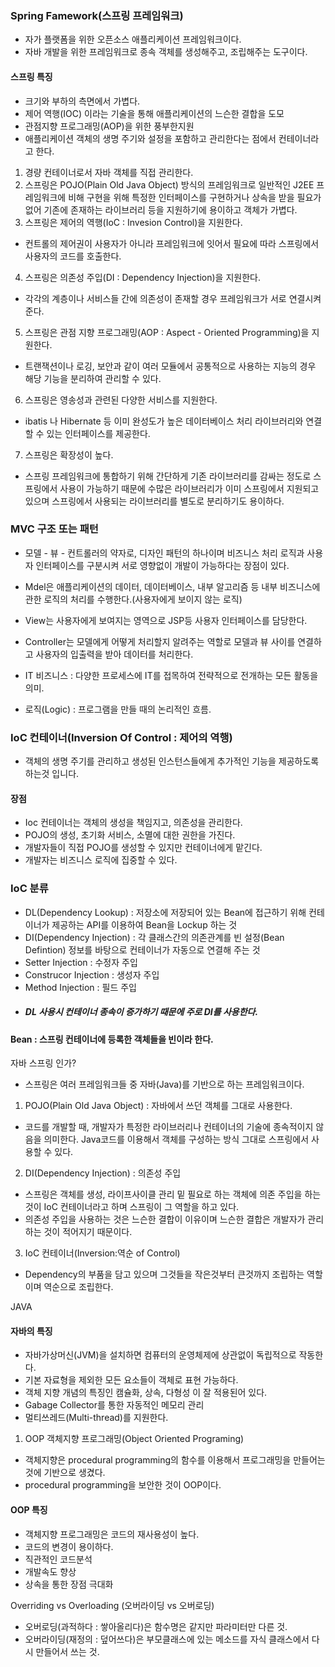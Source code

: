 ### Spring Famework(스프링 프레임워크)
- 자가 플랫폼을 위한 오픈소스 애플리케이션 프레임워크이다.
- 자바 개발을 위한 프레임워크로 종속 객체를 생성해주고, 조립해주는 도구이다.

#### 스프링 특징
- 크기와 부하의 측면에서 가볍다.
- 제어 역행(IOC) 이라는 기술을 통해 애플리케이션의 느슨한 결합을 도모
- 관점지향 프로그래밍(AOP)을 위한 풍부한지원
- 애플리케이션 객체의 생명 주기와 설정을 포함하고 관리한다는 점에서 컨테이너라고 한다.
1. 경량 컨테이너로서 자바 객체를 직접 관리한다.
2. 스프링은 POJO(Plain Old Java Object) 방식의 프레임워크로 일반적인 J2EE 프레임워크에 비해 구현을 위해 특정한 인터페이스를 구현하거나 상속을 받을 필요가 없어 기존에 존재하는 라이브러리 등을 지원하기에 용이하고 객체가 가볍다.
3. 스프링은 제어의 역행(IoC : Invesion Control)을 지원한다.
- 컨트롤의 제어권이 사용자가 아니라 프레임워크에 잇어서 필요에 따라 스프링에서 사용자의 코드를 호출한다.
4. 스프링은 의존성 주입(DI : Dependency Injection)을 지원한다.
- 각각의 계층이나 서비스들 간에 의존성이 존재할 경우 프레임워크가 서로 연결시켜준다.
5. 스프링은 관점 지향 프로그래밍(AOP : Aspect - Oriented Programming)을 지원한다.
- 트랜잭션이나 로깅, 보안과 같이 여러 모듈에서 공통적으로 사용하는 지능의 경우 해당 기능을 분리하여 관리할 수 있다.
6. 스프링은 영송성과 관련된 다양한 서비스를 지원한다.
- ibatis 나 Hibernate 등 이미 완성도가 높은 데이터베이스 처리 라이브러리와 연결할 수 있는 인터페이스를 제공한다.
7. 스프링은 확장성이 높다.
- 스프링 프레임워크에 통합하기 위해 간단하게 기존 라이브러리를 감싸는 정도로 스프링에서 사용이 가능하기 때문에 수많은 라이브러리가 이미 스프링에서 지원되고 있으며 스프링에서 사용되는 라이브러리를 별도로 분리하기도 용이하다.


### MVC 구조 또는 패턴
- 모델 - 뷰 - 컨트롤러의 약자로, 디자인 패턴의 하나이며 비즈니스 처리 로직과 사용자 인터페이스를 구분시켜 서로 영향없이 개발이 가능하다는 장점이 있다.<br>
- Mdel은 애플리케이션의 데이터, 데이터베이스, 내부 알고리즘 등 내부 비즈니스에 관한 로직의 처리를 수행한다.(사용자에게 보이지 않는 로직)
- View는 사용자에게 보여지는 영역으로 JSP등 사용자 인터페이스를 담당한다.
- Controller는 모델에게 어떻게 처리할지 알려주는 역할로 모델과 뷰 사이를 연결하고 사용자의 입출력을 받아 데이터를 처리한다.

- IT 비즈니스 : 다양한 프로세스에 IT를 접목하여 전략적으로 전개하는 모든 활동을 의미.
- 로직(Logic) : 프로그램을 만들 때의 논리적인 흐름.


### IoC 컨테이너(Inversion Of Control : 제어의 역행)
- 객체의 생명 주기를 관리하고 생성된 인스턴스들에게 추가적인 기능을 제공하도록 하는것 입니다.

#### 장점
- Ioc 컨테이너는 객체의 생성을 책임지고, 의존성을 관리한다.
- POJO의 생성, 초기화 서비스, 소멸에 대한 권한을 가진다.
- 개발자들이 직접 POJO를 생성할 수 있지만 컨테이너에게 맡긴다.
- 개발자는 비즈니스 로직에 집중할 수 있다.

### IoC 분류 
- DL(Dependency Lookup) : 저장소에 저장되어 있는 Bean에 접근하기 위해 컨테이너가 제공하는 API를 이용하여 Bean을 Lockup 하는 것
- DI(Dependency Injection) : 각 클래스간의 의존관계를 빈 설정(Bean Defintion) 정보를 바탕으로 컨테이너가 자동으로 연결해 주는 것
- Setter Injection : 수정자 주입
- Construcor Injection : 생성자 주입
- Method Injection : 필드 주입
- ##### DL 사용시 컨테이너 종속이 증가하기 때문에 주로 DI를 사용한다.

#### Bean : 스프링 컨테이너에 등록한 객체들을 빈이라 한다.


자바 스프링 인가?
- 스프링은 여러 프레임워크들 중 자바(Java)를 기반으로 하는 프레임워크이다.

1. POJO(Plain Old Java Object) : 자바에서 쓰던 객체를 그대로 사용한다.
- 코드를 개발할 때, 개발자가 특정한 라이브러리나 컨테이너의 기술에 종속적이지 않음을 의미한다. Java코드를 이용해서 객체를 구성하는 방식 그대로 스프링에서 사용할 수 있다.

2. DI(Dependency Injection) : 의존성 주입
- 스프링은 객체를 생성, 라이프사이클 관리 밑 필요로 하는 객체에 의존 주입을 하는 것이 IoC 컨테이너라고 하며 스프링이 그 역할을 하고 있다.
- 의존성 주입을 사용하는 것은 느슨한 결합이 이유이며 느슨한 결합은 개발자가 관리하는 것이 적어지기 때문이다.

3. IoC 컨테이너(Inversion:역순 of Control)
-  Dependency의 부품을 담고 있으며 그것들을 작은것부터 큰것까지 조립하는 역할이며 역순으로 조립한다.

JAVA
#### 자바의 특징
- 자바가상머신(JVM)을 설치하면 컴퓨터의 운영체제에 상관없이 독립적으로 작동한다.
- 기본 자료형을 제외한 모든 요소들이 객체로 표현 가능하다.
- 객체 지향 개념의 특징인 캠슐화, 상속, 다형성 이 잘 적용된어 있다.
- Gabage Collector를 통한 자동적인 메모리 관리
- 멀티쓰레드(Multi-thread)를 지원한다.

1. OOP 객체지향 프로그래밍(Object Oriented Programing)
- 객체지향은 procedural programming의 함수를 이용해서 프로그래밍을 만들어는 것에 기반으로 생겼다.
- procedural programming을 보안한 것이 OOP이다.

#### OOP 특징
- 객체지향 프로그래밍은 코드의 재사용성이 높다.
- 코드의 변경이 용이하다.
- 직관적인 코드분석
- 개발속도 향상
- 상속을 통한 장점 극대화

 Overriding vs Overloading (오버라이딩 vs 오버로딩)
- 오버로딩(과적하다 : 쌓아올리다)은 함수명은 같지만 파라미터만 다른 것.
- 오버라이딩(재정의 : 덮어쓰다)은 부모클래스에 있는 메소드를 자식 클래스에서 다시 만들어서 쓰는 것.
